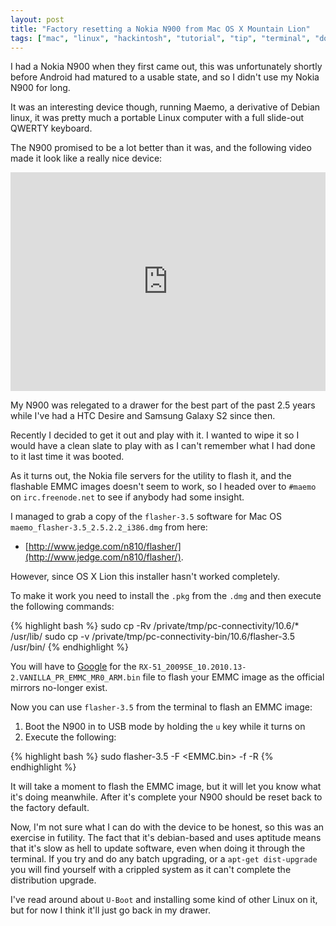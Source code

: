 ```yaml
---
layout: post
title: "Factory resetting a Nokia N900 from Mac OS X Mountain Lion"
tags: ["mac", "linux", "hackintosh", "tutorial", "tip", "terminal", "downloads", "software", "hardware"]
---
```


I had a Nokia N900 when they first came out, this was unfortunately shortly before Android had matured to a usable state, and so I didn't use my Nokia N900 for long.

<!-- more -->

It was an interesting device though, running Maemo, a derivative of Debian linux, it was pretty much a portable Linux computer with a full slide-out QWERTY keyboard.

The N900 promised to be a lot better than it was, and the following video made it look like a really nice device:

<div class="video-wrapper hd">
    <iframe width="100%" height="350" src="http://www.youtube.com/embed/gR0bv55KocA" frameborder="0"> </iframe>
</div>

My N900 was relegated to a drawer for the best part of the past 2.5 years while I've had a HTC Desire and Samsung Galaxy S2 since then.

Recently I decided to get it out and play with it. I wanted to wipe it so I would have a clean slate to play with as I can't remember what I had done to it last time it was booted.

As it turns out, the Nokia file servers for the utility to flash it, and the flashable EMMC images doesn't seem to work, so I headed over to `#maemo` on `irc.freenode.net` to see if anybody had some insight.

I managed to grab a copy of the `flasher-3.5` software for Mac OS `maemo_flasher-3.5_2.5.2.2_i386.dmg` from here:

- [http://www.jedge.com/n810/flasher/](http://www.jedge.com/n810/flasher/).



However, since OS X Lion this installer hasn't worked completely.

To make it work you need to install the `.pkg` from the `.dmg` and then execute the following commands:

{% highlight bash %}
sudo cp -Rv /private/tmp/pc-connectivity/10.6/* /usr/lib/
sudo cp -v /private/tmp/pc-connectivity-bin/10.6/flasher-3.5 /usr/bin/
{% endhighlight %}

You will have to [Google](https://www.google.co.uk/search?q=RX-51_2009SE_10.2010.13-2.VANILLA_PR_EMMC_MR0_ARM.bin) for the `RX-51_2009SE_10.2010.13-2.VANILLA_PR_EMMC_MR0_ARM.bin` file to flash your EMMC image as the official mirrors no-longer exist.


Now you can use `flasher-3.5` from the terminal to flash an EMMC image:

1. Boot the N900 in to USB mode by holding the `u` key while it turns on
2. Execute the following:

{% highlight bash %}
sudo flasher-3.5 -F <EMMC.bin> -f -R
{% endhighlight %}

It will take a moment to flash the EMMC image, but it will let you know what it's doing meanwhile. After it's complete your N900 should be reset back to the factory default.

Now, I'm not sure what I can do with the device to be honest, so this was an exercise in futility. The fact that it's debian-based and uses aptitude means that it's slow as hell to update software, even when doing it through the terminal. If you try and do any batch upgrading, or a `apt-get dist-upgrade` you will find yourself with a crippled system as it can't complete the distribution upgrade.

I've read around about `U-Boot` and installing some kind of other Linux on it, but for now I think it'll just go back in my drawer.
